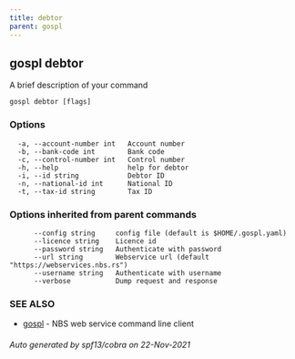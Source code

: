 ```yaml
---
title: debtor
parent: gospl
---
```

## gospl debtor

A brief description of your command

```
gospl debtor [flags]
```

### Options

```
  -a, --account-number int   Account number
  -b, --bank-code int        Bank code
  -c, --control-number int   Control number
  -h, --help                 help for debtor
  -i, --id string            Debtor ID
  -n, --national-id int      National ID
  -t, --tax-id string        Tax ID
```

### Options inherited from parent commands

```
      --config string     config file (default is $HOME/.gospl.yaml)
      --licence string    Licence id
      --password string   Authenticate with password
      --url string        Webservice url (default "https://webservices.nbs.rs")
      --username string   Authenticate with username
      --verbose           Dump request and response
```

### SEE ALSO

* [gospl](../gospl.md)	 - NBS web service command line client

###### Auto generated by spf13/cobra on 22-Nov-2021
